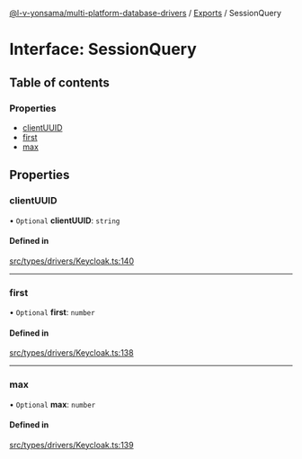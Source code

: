 [@l-v-yonsama/multi-platform-database-drivers](../README.md) / [Exports](../modules.md) / SessionQuery

# Interface: SessionQuery

## Table of contents

### Properties

- [clientUUID](SessionQuery.md#clientuuid)
- [first](SessionQuery.md#first)
- [max](SessionQuery.md#max)

## Properties

### clientUUID

• `Optional` **clientUUID**: `string`

#### Defined in

[src/types/drivers/Keycloak.ts:140](https://github.com/l-v-yonsama/db-drivers/blob/2a503c7574fe14c7cb9042d2290354c0970699f9/src/types/drivers/Keycloak.ts#L140)

___

### first

• `Optional` **first**: `number`

#### Defined in

[src/types/drivers/Keycloak.ts:138](https://github.com/l-v-yonsama/db-drivers/blob/2a503c7574fe14c7cb9042d2290354c0970699f9/src/types/drivers/Keycloak.ts#L138)

___

### max

• `Optional` **max**: `number`

#### Defined in

[src/types/drivers/Keycloak.ts:139](https://github.com/l-v-yonsama/db-drivers/blob/2a503c7574fe14c7cb9042d2290354c0970699f9/src/types/drivers/Keycloak.ts#L139)
